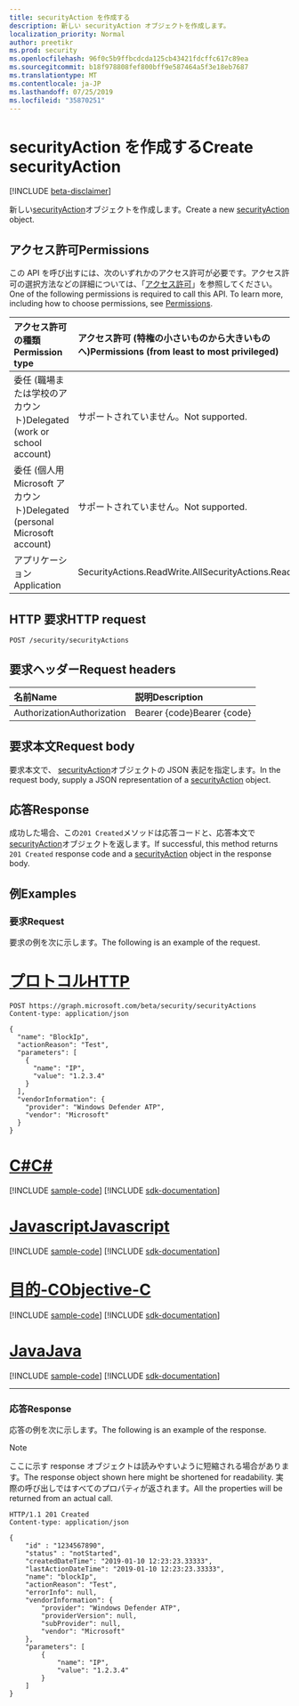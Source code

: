```yaml
---
title: securityAction を作成する
description: 新しい securityAction オブジェクトを作成します。
localization_priority: Normal
author: preetikr
ms.prod: security
ms.openlocfilehash: 96f0c5b9ffbcdcda125cb43421fdcffc617c89ea
ms.sourcegitcommit: b18f978808fef800bff9e587464a5f3e18eb7687
ms.translationtype: MT
ms.contentlocale: ja-JP
ms.lasthandoff: 07/25/2019
ms.locfileid: "35870251"
---
```

# <a name="create-securityaction"></a><span data-ttu-id="587b8-103">securityAction を作成する</span><span class="sxs-lookup"><span data-stu-id="587b8-103">Create securityAction</span></span>

[!INCLUDE [beta-disclaimer](../../includes/beta-disclaimer.md)]

<span data-ttu-id="587b8-104">新しい[securityAction](../resources/securityaction.md)オブジェクトを作成します。</span><span class="sxs-lookup"><span data-stu-id="587b8-104">Create a new [securityAction](../resources/securityaction.md) object.</span></span>

## <a name="permissions"></a><span data-ttu-id="587b8-105">アクセス許可</span><span class="sxs-lookup"><span data-stu-id="587b8-105">Permissions</span></span>

<span data-ttu-id="587b8-p101">この API を呼び出すには、次のいずれかのアクセス許可が必要です。アクセス許可の選択方法などの詳細については、「[アクセス許可](/graph/permissions-reference)」を参照してください。</span><span class="sxs-lookup"><span data-stu-id="587b8-p101">One of the following permissions is required to call this API. To learn more, including how to choose permissions, see [Permissions](/graph/permissions-reference).</span></span>

| <span data-ttu-id="587b8-108">アクセス許可の種類</span><span class="sxs-lookup"><span data-stu-id="587b8-108">Permission type</span></span>                        | <span data-ttu-id="587b8-109">アクセス許可 (特権の小さいものから大きいものへ)</span><span class="sxs-lookup"><span data-stu-id="587b8-109">Permissions (from least to most privileged)</span></span> |
|:---------------------------------------|:--------------------------------------------|
| <span data-ttu-id="587b8-110">委任 (職場または学校のアカウント)</span><span class="sxs-lookup"><span data-stu-id="587b8-110">Delegated (work or school account)</span></span>     | <span data-ttu-id="587b8-111">サポートされていません。</span><span class="sxs-lookup"><span data-stu-id="587b8-111">Not supported.</span></span> |
| <span data-ttu-id="587b8-112">委任 (個人用 Microsoft アカウント)</span><span class="sxs-lookup"><span data-stu-id="587b8-112">Delegated (personal Microsoft account)</span></span> | <span data-ttu-id="587b8-113">サポートされていません。</span><span class="sxs-lookup"><span data-stu-id="587b8-113">Not supported.</span></span> |
| <span data-ttu-id="587b8-114">アプリケーション</span><span class="sxs-lookup"><span data-stu-id="587b8-114">Application</span></span>                            | <span data-ttu-id="587b8-115">SecurityActions.ReadWrite.All</span><span class="sxs-lookup"><span data-stu-id="587b8-115">SecurityActions.ReadWrite.All</span></span> |

## <a name="http-request"></a><span data-ttu-id="587b8-116">HTTP 要求</span><span class="sxs-lookup"><span data-stu-id="587b8-116">HTTP request</span></span>

<!-- { "blockType": "ignored" } -->

```http
POST /security/securityActions
```

## <a name="request-headers"></a><span data-ttu-id="587b8-117">要求ヘッダー</span><span class="sxs-lookup"><span data-stu-id="587b8-117">Request headers</span></span>

| <span data-ttu-id="587b8-118">名前</span><span class="sxs-lookup"><span data-stu-id="587b8-118">Name</span></span>          | <span data-ttu-id="587b8-119">説明</span><span class="sxs-lookup"><span data-stu-id="587b8-119">Description</span></span>   |
|:--------------|:--------------|
| <span data-ttu-id="587b8-120">Authorization</span><span class="sxs-lookup"><span data-stu-id="587b8-120">Authorization</span></span> | <span data-ttu-id="587b8-121">Bearer {code}</span><span class="sxs-lookup"><span data-stu-id="587b8-121">Bearer {code}</span></span> |

## <a name="request-body"></a><span data-ttu-id="587b8-122">要求本文</span><span class="sxs-lookup"><span data-stu-id="587b8-122">Request body</span></span>

<span data-ttu-id="587b8-123">要求本文で、 [securityAction](../resources/securityaction.md)オブジェクトの JSON 表記を指定します。</span><span class="sxs-lookup"><span data-stu-id="587b8-123">In the request body, supply a JSON representation of a [securityAction](../resources/securityaction.md) object.</span></span>

## <a name="response"></a><span data-ttu-id="587b8-124">応答</span><span class="sxs-lookup"><span data-stu-id="587b8-124">Response</span></span>

<span data-ttu-id="587b8-125">成功した場合、この`201 Created`メソッドは応答コードと、応答本文で[securityAction](../resources/securityaction.md)オブジェクトを返します。</span><span class="sxs-lookup"><span data-stu-id="587b8-125">If successful, this method returns `201 Created` response code and a [securityAction](../resources/securityaction.md) object in the response body.</span></span>

## <a name="examples"></a><span data-ttu-id="587b8-126">例</span><span class="sxs-lookup"><span data-stu-id="587b8-126">Examples</span></span>

### <a name="request"></a><span data-ttu-id="587b8-127">要求</span><span class="sxs-lookup"><span data-stu-id="587b8-127">Request</span></span>

<span data-ttu-id="587b8-128">要求の例を次に示します。</span><span class="sxs-lookup"><span data-stu-id="587b8-128">The following is an example of the request.</span></span>

# <a name="httptabhttp"></a>[<span data-ttu-id="587b8-129">プロトコル</span><span class="sxs-lookup"><span data-stu-id="587b8-129">HTTP</span></span>](#tab/http)
<!-- {
  "blockType": "request",
  "name": "create_securityaction_from_security"
}-->

```http
POST https://graph.microsoft.com/beta/security/securityActions
Content-type: application/json

{
  "name": "BlockIp",
  "actionReason": "Test",
  "parameters": [
    {
      "name": "IP",
      "value": "1.2.3.4"
    }
  ],
  "vendorInformation": {
    "provider": "Windows Defender ATP",
    "vendor": "Microsoft"
  }
}
```
# <a name="ctabcsharp"></a>[<span data-ttu-id="587b8-130">C#</span><span class="sxs-lookup"><span data-stu-id="587b8-130">C#</span></span>](#tab/csharp)
[!INCLUDE [sample-code](../includes/snippets/csharp/create-securityaction-from-security-csharp-snippets.md)]
[!INCLUDE [sdk-documentation](../includes/snippets/snippets-sdk-documentation-link.md)]

# <a name="javascripttabjavascript"></a>[<span data-ttu-id="587b8-131">Javascript</span><span class="sxs-lookup"><span data-stu-id="587b8-131">Javascript</span></span>](#tab/javascript)
[!INCLUDE [sample-code](../includes/snippets/javascript/create-securityaction-from-security-javascript-snippets.md)]
[!INCLUDE [sdk-documentation](../includes/snippets/snippets-sdk-documentation-link.md)]

# <a name="objective-ctabobjc"></a>[<span data-ttu-id="587b8-132">目的-C</span><span class="sxs-lookup"><span data-stu-id="587b8-132">Objective-C</span></span>](#tab/objc)
[!INCLUDE [sample-code](../includes/snippets/objc/create-securityaction-from-security-objc-snippets.md)]
[!INCLUDE [sdk-documentation](../includes/snippets/snippets-sdk-documentation-link.md)]

# <a name="javatabjava"></a>[<span data-ttu-id="587b8-133">Java</span><span class="sxs-lookup"><span data-stu-id="587b8-133">Java</span></span>](#tab/java)
[!INCLUDE [sample-code](../includes/snippets/java/create-securityaction-from-security-java-snippets.md)]
[!INCLUDE [sdk-documentation](../includes/snippets/snippets-sdk-documentation-link.md)]

---


### <a name="response"></a><span data-ttu-id="587b8-134">応答</span><span class="sxs-lookup"><span data-stu-id="587b8-134">Response</span></span>

<span data-ttu-id="587b8-135">応答の例を次に示します。</span><span class="sxs-lookup"><span data-stu-id="587b8-135">The following is an example of the response.</span></span>

> [!NOTE]
> <span data-ttu-id="587b8-136">ここに示す response オブジェクトは読みやすいように短縮される場合があります。</span><span class="sxs-lookup"><span data-stu-id="587b8-136">The response object shown here might be shortened for readability.</span></span> <span data-ttu-id="587b8-137">実際の呼び出しではすべてのプロパティが返されます。</span><span class="sxs-lookup"><span data-stu-id="587b8-137">All the properties will be returned from an actual call.</span></span>

<!-- {
  "blockType": "response",
  "truncated": true,
  "@odata.type": "microsoft.graph.securityAction"
} -->

```http
HTTP/1.1 201 Created
Content-type: application/json

{
    "id" : "1234567890",
    "status" : "notStarted",
    "createdDateTime": "2019-01-10 12:23:23.33333",
    "lastActionDateTime": "2019-01-10 12:23:23.33333",
    "name": "blockIp",
    "actionReason": "Test",
    "errorInfo": null,
    "vendorInformation": {
        "provider": "Windows Defender ATP",
        "providerVersion": null,
        "subProvider": null,
        "vendor": "Microsoft"
    },
    "parameters": [
        {
            "name": "IP",
            "value": "1.2.3.4"
        }
    ]
}
```

<!-- uuid: 16cd6b66-4b1a-43a1-adaf-3a886856ed98
2019-02-04 14:57:30 UTC -->
<!-- {
  "type": "#page.annotation",
  "description": "Create securityAction",
  "keywords": "",
  "section": "documentation",
  "tocPath": "",
  "suppressions": [
  ]
}-->
